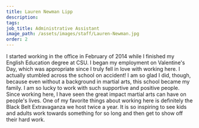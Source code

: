 ```yaml
---
title: Lauren Newman Lipp
description:
tags: 
job_title: Administrative Assistant
image_path: /assets/images/staff/Lauren-Newman.jpg
order: 2
---
```



I started working in the office in February of 2014 while I finished my English Education degree at CSU. I began my employment on Valentine's Day, which was appropriate since I truly fell in love with working here. I actually stumbled across the school on accident! I am so glad I did, though, because even without a background in martial arts, this school became my family. I am so lucky to work with such supportive and positive people. Since working here, I have seen the great impact martial arts can have on people's lives. One of my favorite things about working here is definitely the Black Belt Extravaganza we host twice a year. It is so inspiring to see kids and adults work towards something for so long and then get to show off their hard work.
